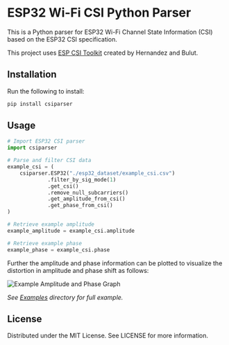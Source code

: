 # ESP32 Wi-Fi CSI Python Parser

This is a Python parser for ESP32 Wi-Fi Channel State Information (CSI) based on the ESP32 CSI specification.

This project uses [ESP CSI Toolkit](https://stevenmhernandez.github.io/ESP32-CSI-Tool/) created by Hernandez and Bulut.

## Installation

Run the following to install:

```python
pip install csiparser
```

## Usage

```python
# Import ESP32 CSI parser
import csiparser

# Parse and filter CSI data
example_csi = (
    csiparser.ESP32("./esp32_dataset/example_csi.csv")
             .filter_by_sig_mode(1)
             .get_csi()
             .remove_null_subcarriers()
             .get_amplitude_from_csi()
             .get_phase_from_csi()
)

# Retrieve example amplitude
example_amplitude = example_csi.amplitude

# Retrieve example phase 
example_phase = example_csi.phase
```
Further the amplitude and phase information can be plotted to visualize the distortion in amplitude and phase shift as follows:

![Example Amplitude and Phase Graph](./examples/example_amplitude_and_phase_graph.png)

_See [Examples](./examples) directory for full example._

## License
Distributed under the MIT License. See LICENSE for more information.
